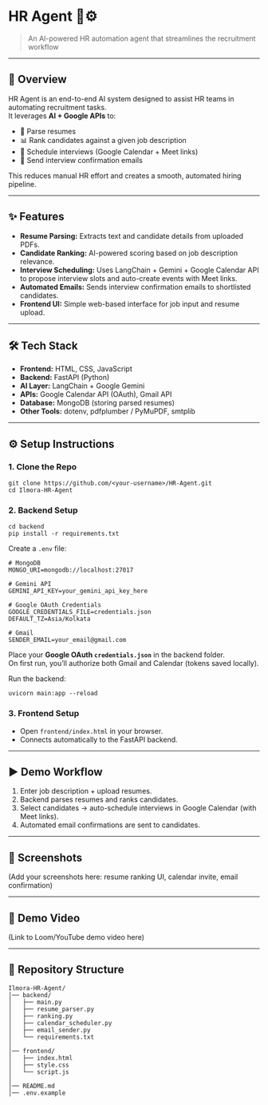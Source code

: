 # HR Agent 🤖⚙️

> An AI-powered HR automation agent that streamlines the recruitment workflow

---

## 🚀 Overview
HR Agent is an end-to-end AI system designed to assist HR teams in automating recruitment tasks.  
It leverages **AI + Google APIs** to:
- 📄 Parse resumes
- 📊 Rank candidates against a given job description
- 📅 Schedule interviews (Google Calendar + Meet links)
- 📧 Send interview confirmation emails

This reduces manual HR effort and creates a smooth, automated hiring pipeline.

---

## ✨ Features
- **Resume Parsing:** Extracts text and candidate details from uploaded PDFs.
- **Candidate Ranking:** AI-powered scoring based on job description relevance.
- **Interview Scheduling:** Uses LangChain + Gemini + Google Calendar API to propose interview slots and auto-create events with Meet links.
- **Automated Emails:** Sends interview confirmation emails to shortlisted candidates.
- **Frontend UI:** Simple web-based interface for job input and resume upload.

---

## 🛠️ Tech Stack
- **Frontend:** HTML, CSS, JavaScript
- **Backend:** FastAPI (Python)
- **AI Layer:** LangChain + Google Gemini
- **APIs:** Google Calendar API (OAuth), Gmail API
- **Database:** MongoDB (storing parsed resumes)
- **Other Tools:** dotenv, pdfplumber / PyMuPDF, smtplib

---

## ⚙️ Setup Instructions

### 1. Clone the Repo
```
git clone https://github.com/<your-username>/HR-Agent.git
cd Ilmora-HR-Agent
```

### 2. Backend Setup
```
cd backend
pip install -r requirements.txt
```

Create a `.env` file:

```
# MongoDB
MONGO_URI=mongodb://localhost:27017

# Gemini API
GEMINI_API_KEY=your_gemini_api_key_here

# Google OAuth Credentials
GOOGLE_CREDENTIALS_FILE=credentials.json
DEFAULT_TZ=Asia/Kolkata

# Gmail
SENDER_EMAIL=your_email@gmail.com
```

Place your **Google OAuth `credentials.json`** in the backend folder.  
On first run, you’ll authorize both Gmail and Calendar (tokens saved locally).

Run the backend:
```
uvicorn main:app --reload
```

### 3. Frontend Setup
* Open `frontend/index.html` in your browser.
* Connects automatically to the FastAPI backend.

---

## ▶️ Demo Workflow

1. Enter job description + upload resumes.
2. Backend parses resumes and ranks candidates.
3. Select candidates → auto-schedule interviews in Google Calendar (with Meet links).
4. Automated email confirmations are sent to candidates.

---

## 📸 Screenshots

(Add your screenshots here: resume ranking UI, calendar invite, email confirmation)

---

## 🎥 Demo Video

(Link to Loom/YouTube demo video here)

---

## 📂 Repository Structure
```
Ilmora-HR-Agent/
│── backend/
│   ├── main.py
│   ├── resume_parser.py
│   ├── ranking.py
│   ├── calendar_scheduler.py
│   ├── email_sender.py
│   └── requirements.txt
│
│── frontend/
│   ├── index.html
│   ├── style.css
│   └── script.js
│
│── README.md
│── .env.example
```